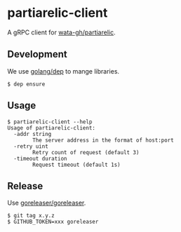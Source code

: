 # partiarelic-client

A gRPC client for [wata-gh/partiarelic](https://github.com/wata-gh/partiarelic).

## Development

We use [golang/dep](https://github.com/golang/dep) to mange libraries.

```
$ dep ensure
```

## Usage

```
$ partiarelic-client --help
Usage of partiarelic-client:
  -addr string
        The server address in the format of host:port
  -retry uint
        Retry count of request (default 3)
  -timeout duration
        Request timeout (default 1s)
```

## Release

Use [goreleaser/goreleaser](https://github.com/goreleaser/goreleaser).

```
$ git tag x.y.z
$ GITHUB_TOKEN=xxx goreleaser
```
